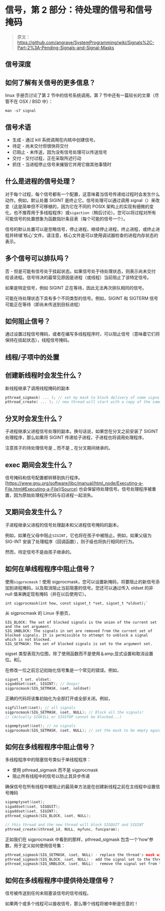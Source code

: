 # 信号，第 2 部分：待处理的信号和信号掩码

> 原文：<https://github.com/angrave/SystemProgramming/wiki/Signals%2C-Part-2%3A-Pending-Signals-and-Signal-Masks>

## 信号深度

## 如何了解有关信号的更多信息？

linux 手册页讨论了第 2 节中的信号系统调用。第 7 节中还有一篇较长的文章（尽管不在 OSX / BSD 中）：

```
man -s7 signal 
```

## 信号术语

*   生成 - 通过 kill 系统调用在内核中创建信号。
*   待定 - 尚未交付但很快将交付
*   已阻止 - 未传送，因为没有信号处理可以传送信号
*   交付 - 交付过程，正在采取所述行动
*   抓住 - 当进程停止信号来摧毁它并用它做其他事情时

## 什么是进程的信号处理？

对于每个过程，每个信号都有一个配置，这意味着当信号传递给过程时会发生什么动作。例如，默认处置 SIGINT 是终止它。信号处理可以通过调用 signal（）来改变（这是简单但不可移植的，因为它在不同的 POSIX 架构上的实现有细微的变化，也不推荐用于多线程程序）或`sigaction`（稍后讨论）。您可以将过程对所有可能信号的处置想象为函数指针条目表（每个可能的信号一个）。

信号的默认处置可以是忽略信号，停止进程，继续停止进程，终止进程，或终止进程并转储'核心'文件。请注意，核心文件是可以使用调试器检查的进程内存状态的表示。

## 多个信号可以排队吗？

否 - 但是可能有信号处于挂起状态。如果信号处于待处理状态，则表示尚未交付给该进程。信号待决的最常见原因是进程（或线程）当前阻止了该特定信号。

如果是特定信号，例如 SIGINT 正在等待，因此无法再次排队相同的信号。

可能在待处理状态下具有多个不同类型的信号。例如，SIGINT 和 SIGTERM 信号可能正在等待（即尚未传送到目标进程）

## 如何阻止信号？

通过设置过程信号掩码，或者在编写多线程程序时，可以阻止信号（意味着它们将保持在挂起状态），线程信号掩码。

## 线程/子项中的处置

## 创建新线程时会发生什么？

新线程继承了调用线程掩码的副本

```c
pthread_sigmask( ... ); // set my mask to block delivery of some signals
pthread_create( ... ); // new thread will start with a copy of the same mask
```

## 分叉时会发生什么？

子进程继承父进程信号处理的副本。换句话说，如果您在分叉之前安装了 SIGINT 处理程序，那么如果将 SIGINT 传递给子进程，子进程也将调用处理程序。

注意孩子的待处理信号是 _ 而不是 _ 在分叉期间继承的。

## exec 期间会发生什么？

信号掩码和信号配置都转移到执行程序。 [https://www.gnu.org/software/libc/manual/html_node/Executing-a-File.html#Executing-a-File](Source) 也会保留待处理信号。信号处理程序被重置，因为原始处理程序代码与旧进程一起消失。

## 叉期间会发生什么？

子进程继承父进程的信号处理副本和父进程信号掩码的副本。

例如，如果在父母中阻止`SIGINT`，它也将在孩子中被阻止。例如，如果父级为 SIG-INT 安装了处理程序（回调函数），则子级也将执行相同的行为。

然而，待定信号不是由孩子继承的。

## 如何在单线程程序中阻止信号？

使用`sigprocmask`！使用 sigprocmask，您可以设置新掩码，将要阻止的新信号添加到进程掩码，以及取消阻止当前阻塞的信号。您还可以通过传入 oldset 的非 null 值来确定现有掩码（并在以后使用它）。

```
int sigprocmask(int how, const sigset_t *set, sigset_t *oldset);` 
```

从 sigprocmask 的 Linux 手册页，

```
SIG_BLOCK: The set of blocked signals is the union of the current set and the set argument.
SIG_UNBLOCK: The signals in set are removed from the current set of blocked signals. It is permissible to attempt to unblock a signal which is not blocked.
SIG_SETMASK: The set of blocked signals is set to the argument set. 
```

sigset 类型表现为位图，除了使用函数而不是使用＆amp;显式设置和取消设置位。和|。

在修改一位之前忘记初始化信号集是一个常见的错误。例如，

```c
sigset_t set, oldset;
sigaddset(&set, SIGINT); // Ooops!
sigprocmask(SIG_SETMASK, &set, &oldset)
```

正确的代码将该集初始化为全部打开或全部关闭。例如，

```c
sigfillset(&set); // all signals
sigprocmask(SIG_SETMASK, &set, NULL); // Block all the signals!
// (Actually SIGKILL or SIGSTOP cannot be blocked...)

sigemptyset(&set); // no signals 
sigprocmask(SIG_SETMASK, &set, NULL); // set the mask to be empty again
```

## 如何在多线程程序中阻止信号？

多线程程序中的阻塞信号类似于单线程程序：

*   使用 pthread_sigmask 而不是 sigprocmask
*   阻止所有线程中的信号以防止其异步传递

确保信号在所有线程中被阻止的最简单方法是在创建新线程之前在主线程中设置信号掩码

```c
sigemptyset(&set);
sigaddset(&set, SIGQUIT);
sigaddset(&set, SIGINT);
pthread_sigmask(SIG_BLOCK, &set, NULL);

// this thread and the new thread will block SIGQUIT and SIGINT
pthread_create(&thread_id, NULL, myfunc, funcparam);
```

正如我们在 sigprocmask 中看到的那样，pthread_sigmask 包含一个'how'参数，用于定义如何使用信号集：

```c
pthread_sigmask(SIG_SETMASK, &set, NULL) - replace the thread's mask with given signal set
pthread_sigmask(SIG_BLOCK, &set, NULL) - add the signal set to the thread's mask
pthread_sigmask(SIG_UNBLOCK, &set, NULL) - remove the signal set from the thread's mask
```

## 如何在多线程程序中提供待处理信号？

信号被传送到任何未阻塞该信号的信号线程。

如果两个或多个线程可以接收信号，那么哪个线程将被中断是任意的！